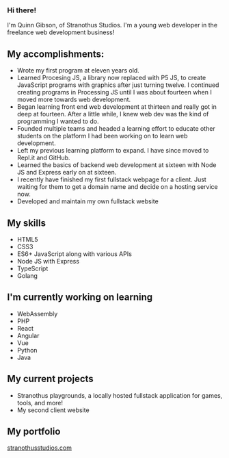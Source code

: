 ### Hi there!

<!--
**stranothus/stranothus** is a ✨ _special_ ✨ repository because its `README.md` (this file) appears on your GitHub profile.

Here are some ideas to get you started:

- 🔭 I’m currently working on ...
- 🌱 I’m currently learning ...
- 👯 I’m looking to collaborate on ...
- 🤔 I’m looking for help with ...
- 💬 Ask me about ...
- 📫 How to reach me: ...
- 😄 Pronouns: ...
- ⚡ Fun fact: ...
-->

I'm Quinn Gibson, of Stranothus Studios. I'm a young web developer in the freelance web development business!

## My accomplishments:

- Wrote my first program at eleven years old.
- Learned Procesing JS, a library now replaced with P5 JS, to create JavaScript programs with graphics after just turning twelve. I continued creating programs in Processing JS until I was about fourteen when I moved more towards web development.
- Began learning front end web development at thirteen and really got in deep at fourteen. After a little while, I knew web dev was the kind of programming I wanted to do.
- Founded multiple teams and headed a learning effort to educate other students on the platform I had been working on to learn web development.
- Left my previous learning platform to expand. I have since moved to Repl.it and GitHub.
- Learned the basics of backend web development at sixteen with Node JS and Express early on at sixteen.
- I recently have finished my first fullstack webpage for a client. Just waiting for them to get a domain name and decide on a hosting service now.
- Developed and maintain my own fullstack website

## My skills

- HTML5
- CSS3
- ES6+ JavaScript along with various APIs
- Node JS with Express
- TypeScript
- Golang

## I'm currently working on learning

- WebAssembly
- PHP
- React
- Angular
- Vue
- Python
- Java

## My current projects

- Stranothus playgrounds, a locally hosted fullstack application for games, tools, and more!
- My second client website

## My portfolio

[stranothusstudios.com](http://stranothusstudios.com)

